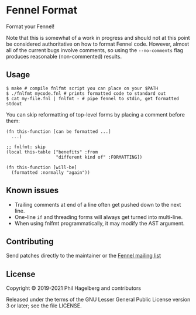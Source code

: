 # Fennel Format

Format your Fennel!

Note that this is somewhat of a work in progress and should not at
this point be considered authoritative on how to format Fennel code.
However, almost all of the current bugs involve comments, so using
the `--no-comments` flag produces reasonable (non-commented) results.

## Usage

    $ make # compile fnlfmt script you can place on your $PATH
    $ ./fnlfmt mycode.fnl # prints formatted code to standard out
    $ cat my-file.fnl | fnlfmt - # pipe fennel to stdin, get formatted stdout

You can skip reformatting of top-level forms by placing a comment
before them:

```fennel
(fn this-function [can be formatted ...]
  ...)

;; fnlfmt: skip
(local this-table ["benefits" :from
                   "different kind of" :FORMATTING])

(fn this-function [will-be]
  (formatted :normally "again"))
```

## Known issues

* Trailing comments at end of a line often get pushed down to the next line.
* One-line `if` and threading forms will always get turned into multi-line.
* When using fnlfmt programmatically, it may modify the AST argument.

## Contributing

Send patches directly to the maintainer or the
[Fennel mailing list](https://lists.sr.ht/%7Etechnomancy/fennel)

## License

Copyright © 2019-2021 Phil Hagelberg and contributors

Released under the terms of the GNU Lesser General Public License
version 3 or later; see the file LICENSE.

